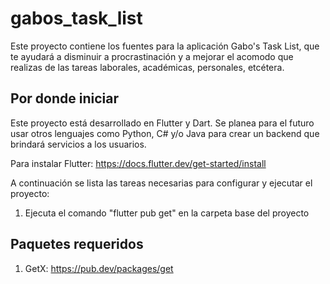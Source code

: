 # gabos_task_list

Este proyecto contiene los fuentes para la aplicación Gabo's Task List, que te ayudará a disminuir a procrastinación y a mejorar
el acomodo que realizas de las tareas laborales, académicas, personales, etcétera.

## Por donde iniciar

Este proyecto está desarrollado en Flutter y Dart. Se planea para el futuro usar otros lenguajes como Python, C# y/o Java para crear
un backend que brindará servicios a los usuarios.

Para instalar Flutter:
https://docs.flutter.dev/get-started/install

A continuación se lista las tareas necesarias para configurar y ejecutar el proyecto:
1. Ejecuta el comando "flutter pub get" en la carpeta base del proyecto


## Paquetes requeridos
1. GetX: https://pub.dev/packages/get

